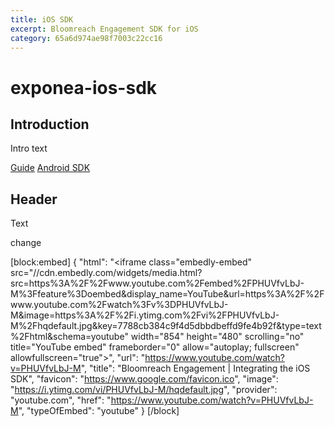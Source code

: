 ```yaml
---
title: iOS SDK
excerpt: Bloomreach Engagement SDK for iOS
category: 65a6d974ae98f7003c22cc16
---
```


# exponea-ios-sdk

## Introduction
Intro text

[Guide](../guide.md) 
[Android SDK](./android-sdk.md) 


## Header

Text

change

[block:embed]
{
  "html": "<iframe class=\"embedly-embed\" src=\"//cdn.embedly.com/widgets/media.html?src=https%3A%2F%2Fwww.youtube.com%2Fembed%2FPHUVfvLbJ-M%3Ffeature%3Doembed&display_name=YouTube&url=https%3A%2F%2Fwww.youtube.com%2Fwatch%3Fv%3DPHUVfvLbJ-M&image=https%3A%2F%2Fi.ytimg.com%2Fvi%2FPHUVfvLbJ-M%2Fhqdefault.jpg&key=7788cb384c9f4d5dbbdbeffd9fe4b92f&type=text%2Fhtml&schema=youtube\" width=\"854\" height=\"480\" scrolling=\"no\" title=\"YouTube embed\" frameborder=\"0\" allow=\"autoplay; fullscreen\" allowfullscreen=\"true\"></iframe>",
  "url": "https://www.youtube.com/watch?v=PHUVfvLbJ-M",
  "title": "Bloomreach Engagement | Integrating the iOS SDK",
  "favicon": "https://www.google.com/favicon.ico",
  "image": "https://i.ytimg.com/vi/PHUVfvLbJ-M/hqdefault.jpg",
  "provider": "youtube.com",
  "href": "https://www.youtube.com/watch?v=PHUVfvLbJ-M",
  "typeOfEmbed": "youtube"
}
[/block]
